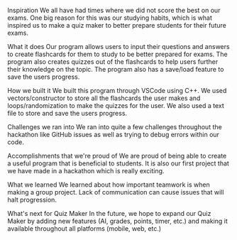 Inspiration
We all have had times where we did not score the best on our exams. One big reason for this was our studying habits, which is what inspired us to make a quiz maker to better prepare students for their future exams.

What it does
Our program allows users to input their questions and answers to create flashcards for them to study to be better prepared for exams. The program also creates quizzes out of the flashcards to help users further their knowledge on the topic. The program also has a save/load feature to save the users progress.

How we built it
We built this program through VSCode using C++. We used vectors/constructor to store all the flashcards the user makes and loops/randomization to make the quizzes for the user. We also used a text file to store and save the users progress.

Challenges we ran into
We ran into quite a few challenges throughout the hackathon like GitHub issues as well as trying to debug errors within our code.

Accomplishments that we're proud of
We are proud of being able to create a useful program that is beneficial to students. It is also our first project that we have made in a hackathon which is really exciting.

What we learned
We learned about how important teamwork is when making a group project. Lack of communication can cause issues that will halt progression.

What's next for Quiz Maker
In the future, we hope to expand our Quiz Maker by adding new features (AI, grades, points, timer, etc.) and making it available throughout all platforms (mobile, web, etc.)
